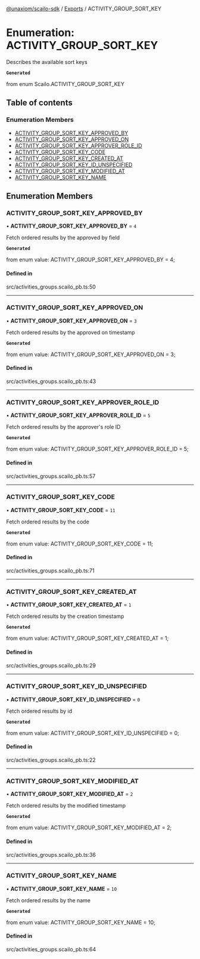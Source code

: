 [@unaxiom/scailo-sdk](../README.md) / [Exports](../modules.md) / ACTIVITY\_GROUP\_SORT\_KEY

# Enumeration: ACTIVITY\_GROUP\_SORT\_KEY

Describes the available sort keys

**`Generated`**

from enum Scailo.ACTIVITY_GROUP_SORT_KEY

## Table of contents

### Enumeration Members

- [ACTIVITY\_GROUP\_SORT\_KEY\_APPROVED\_BY](ACTIVITY_GROUP_SORT_KEY.md#activity_group_sort_key_approved_by)
- [ACTIVITY\_GROUP\_SORT\_KEY\_APPROVED\_ON](ACTIVITY_GROUP_SORT_KEY.md#activity_group_sort_key_approved_on)
- [ACTIVITY\_GROUP\_SORT\_KEY\_APPROVER\_ROLE\_ID](ACTIVITY_GROUP_SORT_KEY.md#activity_group_sort_key_approver_role_id)
- [ACTIVITY\_GROUP\_SORT\_KEY\_CODE](ACTIVITY_GROUP_SORT_KEY.md#activity_group_sort_key_code)
- [ACTIVITY\_GROUP\_SORT\_KEY\_CREATED\_AT](ACTIVITY_GROUP_SORT_KEY.md#activity_group_sort_key_created_at)
- [ACTIVITY\_GROUP\_SORT\_KEY\_ID\_UNSPECIFIED](ACTIVITY_GROUP_SORT_KEY.md#activity_group_sort_key_id_unspecified)
- [ACTIVITY\_GROUP\_SORT\_KEY\_MODIFIED\_AT](ACTIVITY_GROUP_SORT_KEY.md#activity_group_sort_key_modified_at)
- [ACTIVITY\_GROUP\_SORT\_KEY\_NAME](ACTIVITY_GROUP_SORT_KEY.md#activity_group_sort_key_name)

## Enumeration Members

### ACTIVITY\_GROUP\_SORT\_KEY\_APPROVED\_BY

• **ACTIVITY\_GROUP\_SORT\_KEY\_APPROVED\_BY** = ``4``

Fetch ordered results by the approved by field

**`Generated`**

from enum value: ACTIVITY_GROUP_SORT_KEY_APPROVED_BY = 4;

#### Defined in

src/activities_groups.scailo_pb.ts:50

___

### ACTIVITY\_GROUP\_SORT\_KEY\_APPROVED\_ON

• **ACTIVITY\_GROUP\_SORT\_KEY\_APPROVED\_ON** = ``3``

Fetch ordered results by the approved on timestamp

**`Generated`**

from enum value: ACTIVITY_GROUP_SORT_KEY_APPROVED_ON = 3;

#### Defined in

src/activities_groups.scailo_pb.ts:43

___

### ACTIVITY\_GROUP\_SORT\_KEY\_APPROVER\_ROLE\_ID

• **ACTIVITY\_GROUP\_SORT\_KEY\_APPROVER\_ROLE\_ID** = ``5``

Fetch ordered results by the approver's role ID

**`Generated`**

from enum value: ACTIVITY_GROUP_SORT_KEY_APPROVER_ROLE_ID = 5;

#### Defined in

src/activities_groups.scailo_pb.ts:57

___

### ACTIVITY\_GROUP\_SORT\_KEY\_CODE

• **ACTIVITY\_GROUP\_SORT\_KEY\_CODE** = ``11``

Fetch ordered results by the code

**`Generated`**

from enum value: ACTIVITY_GROUP_SORT_KEY_CODE = 11;

#### Defined in

src/activities_groups.scailo_pb.ts:71

___

### ACTIVITY\_GROUP\_SORT\_KEY\_CREATED\_AT

• **ACTIVITY\_GROUP\_SORT\_KEY\_CREATED\_AT** = ``1``

Fetch ordered results by the creation timestamp

**`Generated`**

from enum value: ACTIVITY_GROUP_SORT_KEY_CREATED_AT = 1;

#### Defined in

src/activities_groups.scailo_pb.ts:29

___

### ACTIVITY\_GROUP\_SORT\_KEY\_ID\_UNSPECIFIED

• **ACTIVITY\_GROUP\_SORT\_KEY\_ID\_UNSPECIFIED** = ``0``

Fetch ordered results by id

**`Generated`**

from enum value: ACTIVITY_GROUP_SORT_KEY_ID_UNSPECIFIED = 0;

#### Defined in

src/activities_groups.scailo_pb.ts:22

___

### ACTIVITY\_GROUP\_SORT\_KEY\_MODIFIED\_AT

• **ACTIVITY\_GROUP\_SORT\_KEY\_MODIFIED\_AT** = ``2``

Fetch ordered results by the modified timestamp

**`Generated`**

from enum value: ACTIVITY_GROUP_SORT_KEY_MODIFIED_AT = 2;

#### Defined in

src/activities_groups.scailo_pb.ts:36

___

### ACTIVITY\_GROUP\_SORT\_KEY\_NAME

• **ACTIVITY\_GROUP\_SORT\_KEY\_NAME** = ``10``

Fetch ordered results by the name

**`Generated`**

from enum value: ACTIVITY_GROUP_SORT_KEY_NAME = 10;

#### Defined in

src/activities_groups.scailo_pb.ts:64
